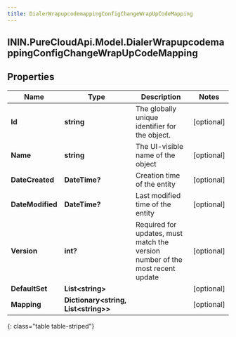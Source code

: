 ```yaml
---
title: DialerWrapupcodemappingConfigChangeWrapUpCodeMapping
---
```

## ININ.PureCloudApi.Model.DialerWrapupcodemappingConfigChangeWrapUpCodeMapping

## Properties

|Name | Type | Description | Notes|
|------------ | ------------- | ------------- | -------------|
| **Id** | **string** | The globally unique identifier for the object. | [optional] |
| **Name** | **string** | The UI-visible name of the object | [optional] |
| **DateCreated** | **DateTime?** | Creation time of the entity | [optional] |
| **DateModified** | **DateTime?** | Last modified time of the entity | [optional] |
| **Version** | **int?** | Required for updates, must match the version number of the most recent update | [optional] |
| **DefaultSet** | **List&lt;string&gt;** |  | [optional] |
| **Mapping** | **Dictionary&lt;string, List&lt;string&gt;&gt;** |  | [optional] |
{: class="table table-striped"}


